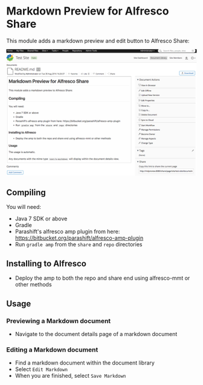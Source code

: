 # Markdown Preview for Alfresco Share

This module adds a markdown preview and edit button to Alfresco Share:

![](markdown-preview.png)

## Compiling

You will need:

* Java 7 SDK or above
* Gradle
* Parashift's alfresco amp plugin from here: https://bitbucket.org/parashift/alfresco-amp-plugin
* Run `gradle amp` from the `share` and `repo` directories

## Installing to Alfresco

* Deploy the amp to both the repo and share end using alfresco-mmt or other methods

## Usage

### Previewing a Markdown document

* Navigate to the document details page of a markdown document


### Editing a Markdown document

* Find a markdown document within the document library
* Select `Edit Markdown`
* When you are finished, select `Save Markdown`
